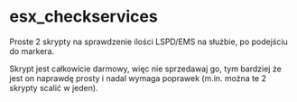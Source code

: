 # esx_checkservices
Proste 2 skrypty na sprawdzenie ilości LSPD/EMS na służbie, po podejściu do markera.

Skrypt jest całkowicie darmowy, więc nie sprzedawaj go, tym bardziej że jest on naprawdę prosty i nadal wymaga poprawek (m.in. można te 2 skrypty scalić w jeden).

